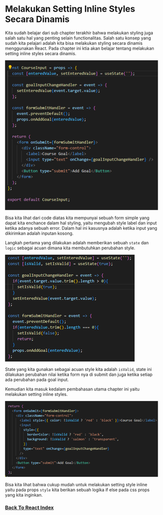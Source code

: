 # Melakukan Setting Inline Styles Secara Dinamis

Kita sudah belajar dari sub chapter terakhir bahwa melakukan styling juga salah satu hal yang penting selain functionalitas. Salah satu konsep yang sudah kita pelajari adalah kita bisa melakukan styling secara dinamis menggunakan React. Pada chapter ini ktia akan belajar tentang melakukan setting inline styles secara dinamis.

![Course Input Component](../../images/course-input-component.png)

Bisa kita lihat dari code diatas kita mempunyai sebuah form simple yang dapat kita enchance dalam hal styling, yaitu mengubah style label dan input ketika adanya sebuah error. Dalam hal ini kasusnya adalah ketika input yang dikirimkan adalah inputan kosong.

Langkah pertama yang dilakukan adalah memberikan sebuah `state` dan `logic` sebagai acuan dimana kita membutuhkan perubahan style.

![Blank Input Logic On Course Input](../../images/blank-input-logic-on-course-input.png)

State yang kita gunakan sebagai acuan style kita adalah `isValid`, state ini dilakukan perubahan nilai ketika form nya di submit dan juga ketika setiap ada perubahan pada goal input.

Kemudian kita masuk kedalam pembahasan utama chapter ini yaitu melakukan setting inline styles.

![Setting Style Inline](../../images/setting-style-inline.png)

Bisa kita lihat bahwa cukup mudah untuk melakukan setting style inline yaitu pada props `style` kita berikan sebuah logika if else pada css props yang kita inginkan.

### [Back To React Index](../../README.md)
